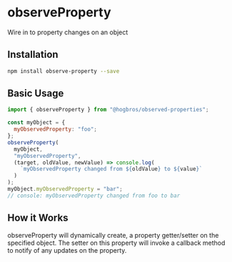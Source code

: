 # observeProperty

Wire in to property changes on an object

## Installation

```bash
npm install observe-property --save
```

## Basic Usage

```js
import { observeProperty } from "@hogbros/observed-properties";

const myObject = {
  myObservedProperty: "foo";
};
observeProperty(
  myObject,
  "myObservedProperty",
  (target, oldValue, newValue) => console.log(
    `myObservedProperty changed from ${oldValue} to ${value}`
  )
);
myObject.myObservedProperty = "bar";
// console: myObservedProperty changed from foo to bar
```

## How it Works

observeProperty will dynamically create, a property getter/setter on the specified object. The setter on this property will invoke a callback method to notify of any updates on the property.
